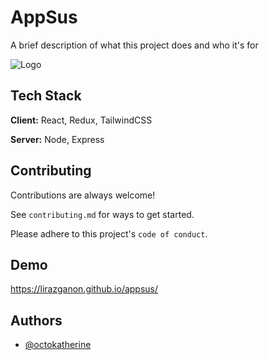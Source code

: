 
# AppSus
A brief description of what this project does and who it's for


![Logo](https://lirazganon.github.io/appsus/assets/img/appsoos.png)


## Tech Stack

**Client:** React, Redux, TailwindCSS

**Server:** Node, Express


## Contributing

Contributions are always welcome!

See `contributing.md` for ways to get started.

Please adhere to this project's `code of conduct`.


## Demo

https://lirazganon.github.io/appsus/


## Authors

- [@octokatherine](https://www.github.com/octokatherine)

